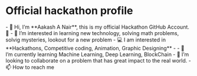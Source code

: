    <h1>Official hackathon profile</h1>
- 👋 Hi, I’m **Aakash A Nair**, this is my official Hackathon GitHub Account. 🔱
- 👀 I’m interested in learning new technology, solving math problems, solvig mysteries, lookout for a new problem 
- 💻 I am interested in **Hackathons, Competitive coding, Animation, Graphic Designing**
- 
- 🌱 I’m currently learning Machine Learning, Deep Learning, BlockChain
- 💞️ I’m looking to collaborate on a problem that has great impact to the real world.
- 📫 How to reach me 

<!---
hacknarog/hacknarog is a ✨ special ✨ repository because its `README.md` (this file) appears on your GitHub profile.
You can click the Preview link to take a look at your changes.
--->
